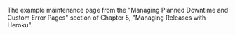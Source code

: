 The example maintenance page from the "Managing Planned Downtime and Custom Error Pages" section of Chapter 5, "Managing Releases with Heroku".
